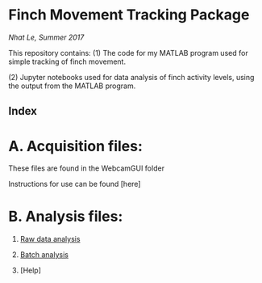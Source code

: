 # Finch Movement Tracking Package
*Nhat Le, Summer 2017*

This repository contains:
(1) The code for my MATLAB program used for simple tracking of finch movement.

(2) Jupyter notebooks used for data analysis of finch activity levels, using the output from the MATLAB program.
 
## Index

# A. Acquisition files:

These files are found in the WebcamGUI folder

Instructions for use can be found [here]

# B. Analysis files:
1. [Raw data analysis](http://nbviewer.jupyter.org/github/lmn93beo/Finch_Movement/blob/master/Finch_Movement.ipynb)

2. [Batch analysis](http://nbviewer.jupyter.org/github/lmn93beo/Finch_Movement/blob/master/Finch_Movement_Batch_Analysis.ipynb)

3. [Help]